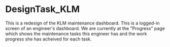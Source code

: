 # DesignTask_KLM

This is a redesign of the KLM maintenance dashboard. This is a logged-in screen of an engineer's dashboard. We are currently at the "Progress" page which shows the maintenance tasks this engineer has and the work progress she has acheived for each task.
